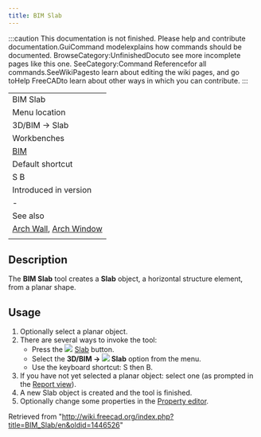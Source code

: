 ```yaml
---
title: BIM Slab
---
```


:::caution
This documentation is not finished. Please help and contribute documentation.GuiCommand modelexplains how commands should be documented. BrowseCategory:UnfinishedDocuto see more incomplete pages like this one. SeeCategory:Command Referencefor all commands.SeeWikiPagesto learn about editing the wiki pages, and go toHelp FreeCADto learn about other ways in which you can contribute.
:::

|                                                                                |
| ------------------------------------------------------------------------------ |
| BIM Slab                                                                       |
| Menu location                                                                  |
| 3D/BIM → Slab                                                                  |
| Workbenches                                                                    |
| [BIM](/BIM_Workbench "BIM Workbench")                                          |
| Default shortcut                                                               |
| S B                                                                            |
| Introduced in version                                                          |
| -                                                                              |
| See also                                                                       |
| [Arch Wall](/Arch_Wall "Arch Wall"), [Arch Window](/Arch_Window "Arch Window") |
|                                                                                |

## Description

The **BIM Slab** tool creates a **Slab** object, a horizontal structure element, from a planar shape.

## Usage

1. Optionally select a planar object.
2. There are several ways to invoke the tool:
   - Press the ![](/images/BIM_Slab.svg) [Slab](/BIM_Slab "BIM Slab") button.
   - Select the **3D/BIM → ![](/images/BIM_Slab.svg) Slab** option from the menu.
   - Use the keyboard shortcut: S then B.
3. If you have not yet selected a planar object: select one (as prompted in the [Report view](/Report_view "Report view")).
4. A new Slab object is created and the tool is finished.
5. Optionally change some properties in the [Property editor](/Property_editor "Property editor").

Retrieved from "<http://wiki.freecad.org/index.php?title=BIM_Slab/en&oldid=1446526>"

